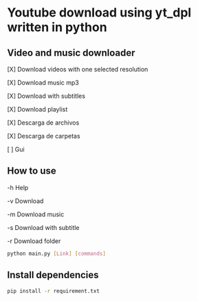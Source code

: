 # Youtube download using yt_dpl written in python

## Video and music downloader

[X] Download videos with one selected resolution

[X] Download music mp3

[X] Download with subtitles

[X] Download playlist

[X] Descarga de archivos

[X] Descarga de carpetas

[ ] Gui

## How to use

-h   Help

-v   Download

-m   Download music

-s   Download with subtitle

-r   Download folder


```sh
python main.py [Link] [commands]
```

## Install dependencies
```sh
pip install -r requirement.txt
```
